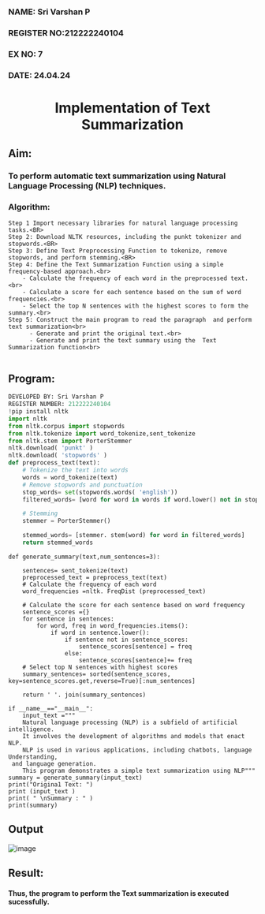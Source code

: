 <H3>NAME: Sri Varshan P</H3>
<H3>REGISTER NO:212222240104</H3>
<H3>EX NO: 7</H3>
<H3>DATE: 24.04.24</H3>
<H1 ALIGN =CENTER>Implementation of Text  Summarization</H1>

## Aim: 
  
 ### To perform automatic text summarization using Natural Language Processing (NLP) techniques.

<h3>Algorithm:</h3>

```
Step 1 Import necessary libraries for natural language processing tasks.<BR>
Step 2: Download NLTK resources, including the punkt tokenizer and stopwords.<BR>
Step 3: Define Text Preprocessing Function to tokenize, remove stopwords, and perform stemming.<BR>
Step 4: Define the Text Summarization Function using a simple frequency-based approach.<br>
    - Calculate the frequency of each word in the preprocessed text.<br>
    - Calculate a score for each sentence based on the sum of word frequencies.<br>
    - Select the top N sentences with the highest scores to form the summary.<br>
Step 5: Construct the main program to read the paragraph  and perform text summarization<br>
      - Generate and print the original text.<br>
      - Generate and print the text summary using the  Text Summarization function<br>
      
 ``` 
## Program:

```py
DEVELOPED BY: Sri Varshan P
REGISTER NUMBER: 212222240104
!pip install nltk
import nltk
from nltk.corpus import stopwords
from nltk.tokenize import word_tokenize,sent_tokenize
from nltk.stem import PorterStemmer
nltk.download( 'punkt' )
nltk.download( 'stopwords' )
def preprocess_text(text):
	# Tokenize the text into words
	words = word_tokenize(text)
	# Remove stopwords and punctuation
	stop_words= set(stopwords.words( 'english'))
	filtered_words= [word for word in words if word.lower() not in stop_words and word.isalnum()]

	# Stemming
	stemmer = PorterStemmer()

	stemmed_words= [stemmer. stem(word) for word in filtered_words]
	return stemmed_words
```

```PY
def generate_summary(text,num_sentences=3):

	sentences= sent_tokenize(text)
	preprocessed_text = preprocess_text(text)
	# Calculate the frequency of each word
	word_frequencies =nltk. FreqDist (preprocessed_text)

	# Calculate the score for each sentence based on word frequency
	sentence_scores ={}
	for sentence in sentences:
		for word, freq in word_frequencies.items():
			if word in sentence.lower():
				if sentence not in sentence_scores:
					sentence_scores[sentence] = freq
				else:
					sentence_scores[sentence]+= freq
	# Select top N sentences with highest scores
	summary_sentences= sorted(sentence_scores, key=sentence_scores.get,reverse=True)[:num_sentences]

	return ' '. join(summary_sentences)
```

```PY
if __name__=="__main__":
	input_text ="""
	Natural language processing (NLP) is a subfield of artificial intelligence.
	It involves the development of algorithms and models that enact NLP.
	NLP is used in various applications, including chatbots, language Understanding,
 and language generation.
	This program demonstrates a simple text summarization using NLP"""
summary = generate_summary(input_text)
print("Origina1 Text: ")
print (input_text )
print( " \nSummary : " )
print(summary)
```

## Output


![image](https://github.com/PSriVarshan/Ex-7-AAI/assets/114944059/144b23bd-9232-48a3-b8ef-740a5f724aa2)



## Result:

#### Thus, the program to perform the Text summarization is executed sucessfully.


